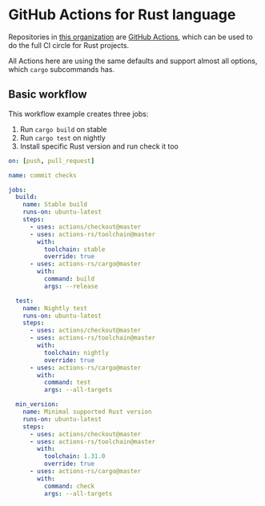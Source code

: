 # GitHub Actions for Rust language

Repositories in [this organization](https://github.com/actions-rs) are [GitHub Actions](https://github.com/features/actions), which can be used to do the full CI circle for Rust projects.

All Actions here are using the same defaults and support almost all options, which `cargo` subcommands has.

## Basic workflow

This workflow example creates three jobs:
 1. Run `cargo build` on stable
 2. Run `cargo test` on nightly
 3. Install specific Rust version and run check it too

```yaml
on: [push, pull_request]

name: commit checks

jobs:
  build:
    name: Stable build
    runs-on: ubuntu-latest
    steps:
      - uses: actions/checkout@master
      - uses: actions-rs/toolchain@master
        with:
          toolchain: stable
          override: true
      - uses: actions-rs/cargo@master
        with:
          command: build
          args: --release

  test:
    name: Nightly test
    runs-on: ubuntu-latest
    steps:
      - uses: actions/checkout@master
      - uses: actions-rs/toolchain@master
        with:
          toolchain: nightly
          override: true
      - uses: actions-rs/cargo@master
        with:
          command: test
          args: --all-targets

  min_version:
    name: Minimal supported Rust version
    runs-on: ubuntu-latest
    steps:
      - uses: actions/checkout@master
      - uses: actions-rs/toolchain@master
        with:
          toolchain: 1.31.0
          override: true
      - uses: actions-rs/cargo@master
        with:
          command: check
          args: --all-targets
```
